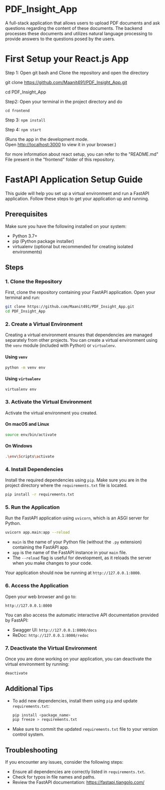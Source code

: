 # PDF_Insight_App
A full-stack application that allows users to upload PDF documents and ask questions regarding the content of these documents. The backend processes these documents and utilizes natural language processing to provide answers to the questions posed by the users.

# First Setup your React.js App

Step 1: Open git bash and Clone the repository and open the directory

git clone https://github.com/Maanit491/PDF_Insight_App.git

cd PDF_Insight_App

Step2: Open your terminal in the project directory and do

`cd frontend`

Step 3: `npm install`

Step 4: `npm start` 

(Runs the app in the development mode.\
Open [http://localhost:3000](http://localhost:3000) to view it in your browser.)

for more information about react setup, you can refer to the "README.md" File present in the "frontend" folder of this repository.

# FastAPI Application Setup Guide

This guide will help you set up a virtual environment and run a FastAPI application. Follow these steps to get your application up and running.

## Prerequisites

Make sure you have the following installed on your system:
- Python 3.7+
- pip (Python package installer)
- virtualenv (optional but recommended for creating isolated environments)

## Steps

### 1. Clone the Repository

First, clone the repository containing your FastAPI application. Open your terminal and run:

```sh
git clone https://github.com/Maanit491/PDF_Insight_App.git
cd PDF_Insight_App
```

### 2. Create a Virtual Environment

Creating a virtual environment ensures that dependencies are managed separately from other projects. You can create a virtual environment using the `venv` module (included with Python) or `virtualenv`.

#### Using `venv`

```sh
python -m venv env
```

#### Using `virtualenv`

```sh
virtualenv env
```

### 3. Activate the Virtual Environment

Activate the virtual environment you created.

#### On macOS and Linux

```sh
source env/bin/activate
```

#### On Windows

```sh
.\env\Scripts\activate
```

### 4. Install Dependencies

Install the required dependencies using `pip`. Make sure you are in the project directory where the `requirements.txt` file is located.

```sh
pip install -r requirements.txt
```

### 5. Run the Application

Run the FastAPI application using `uvicorn`, which is an ASGI server for Python.

```sh
uvicorn app.main:app --reload
```

- `main` is the name of your Python file (without the `.py` extension) containing the FastAPI app.
- `app` is the name of the FastAPI instance in your `main` file.
- The `--reload` flag is useful for development, as it reloads the server when you make changes to your code.

Your application should now be running at `http://127.0.0.1:8000`.

### 6. Access the Application

Open your web browser and go to:

```
http://127.0.0.1:8000
```

You can also access the automatic interactive API documentation provided by FastAPI:

- Swagger UI: `http://127.0.0.1:8000/docs`
- ReDoc: `http://127.0.0.1:8000/redoc`

### 7. Deactivate the Virtual Environment

Once you are done working on your application, you can deactivate the virtual environment by running:

```sh
deactivate
```

## Additional Tips

- To add new dependencies, install them using `pip` and update `requirements.txt`:

  ```sh
  pip install <package_name>
  pip freeze > requirements.txt
  ```

- Make sure to commit the updated `requirements.txt` file to your version control system.

## Troubleshooting

If you encounter any issues, consider the following steps:
- Ensure all dependencies are correctly listed in `requirements.txt`.
- Check for typos in file names and paths.
- Review the FastAPI documentation: https://fastapi.tiangolo.com/
